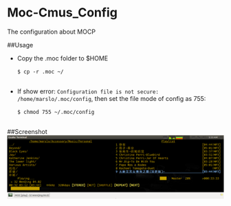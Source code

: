 Moc-Cmus_Config
===============

The configuration about MOCP

##Usage
- Copy the .moc folder to $HOME
    <pre><code>$ cp -r .moc ~/
    </code></pre>
- If show error: `Configuration file is not secure: /home/marslo/.moc/config`, then set the file mode of config as 755:
    <pre><code>$ chmod 755 ~/.moc/config
    </code></pre>


##Screenshot
![My_Mocp](https://github.com/woainvzu/MOCP_Config_Marslo/blob/master/MOCP_Screenshot.png?raw=true)
